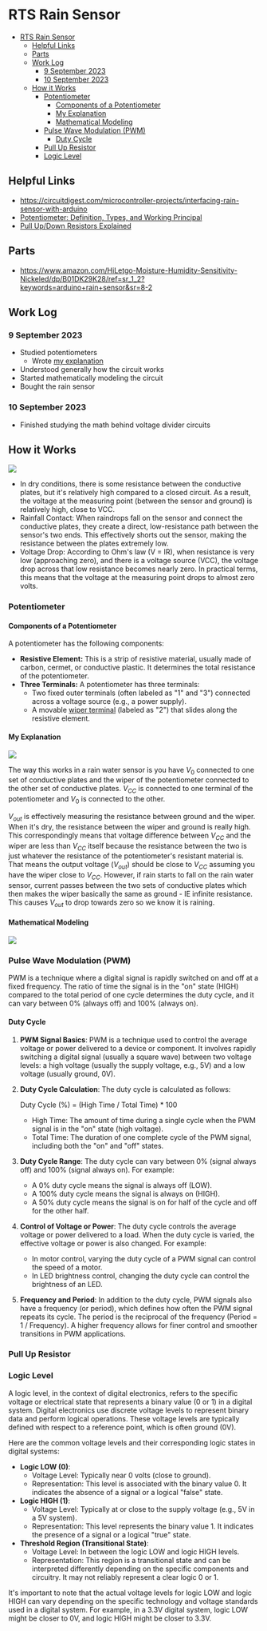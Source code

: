 # RTS Rain Sensor

- [RTS Rain Sensor](#rts-rain-sensor)
  - [Helpful Links](#helpful-links)
  - [Parts](#parts)
  - [Work Log](#work-log)
    - [9 September 2023](#9-september-2023)
    - [10 September 2023](#10-september-2023)
  - [How it Works](#how-it-works)
    - [Potentiometer](#potentiometer)
      - [Components of a Potentiometer](#components-of-a-potentiometer)
      - [My Explanation](#my-explanation)
      - [Mathematical Modeling](#mathematical-modeling)
    - [Pulse Wave Modulation (PWM)](#pulse-wave-modulation-pwm)
      - [Duty Cycle](#duty-cycle)
    - [Pull Up Resistor](#pull-up-resistor)
    - [Logic Level](#logic-level)

## Helpful Links

- https://circuitdigest.com/microcontroller-projects/interfacing-rain-sensor-with-arduino
- [Potentiometer: Definition, Types, and Working Principal](https://www.electrical4u.com/potentiometer/)
- [Pull Up/Down Resistors Explained](https://www.electronics-tutorials.ws/logic/pull-up-resistor.html)

## Parts

- https://www.amazon.com/HiLetgo-Moisture-Humidity-Sensitivity-Nickeled/dp/B01DK29K28/ref=sr_1_2?keywords=arduino+rain+sensor&sr=8-2

## Work Log

### 9 September 2023

- Studied potentiometers
  - Wrote [my explanation](#my-explanation)
- Understood generally how the circuit works
- Started mathematically modeling the circuit
- Bought the rain sensor

### 10 September 2023

- Finished studying the math behind voltage divider circuits

## How it Works

![](images/2023-09-09-10-26-56.png)

- In dry conditions, there is some resistance between the conductive plates, but it's relatively high compared to a closed circuit. As a result, the voltage at the measuring point (between the sensor and ground) is relatively high, close to VCC.
- Rainfall Contact: When raindrops fall on the sensor and connect the conductive plates, they create a direct, low-resistance path between the sensor's two ends. This effectively shorts out the sensor, making the resistance between the plates extremely low.
- Voltage Drop: According to Ohm's law (V = IR), when resistance is very low (approaching zero), and there is a voltage source (VCC), the voltage drop across that low resistance becomes nearly zero. In practical terms, this means that the voltage at the measuring point drops to almost zero volts.

### Potentiometer

#### Components of a Potentiometer
A potentiometer has the following components:
- **Resistive Element:** This is a strip of resistive material, usually made of carbon, cermet, or conductive plastic. It determines the total resistance of the potentiometer.
- **Three Terminals:** A potentiometer has three terminals:
  - Two fixed outer terminals (often labeled as "1" and "3") connected across a voltage source (e.g., a power supply).
  - A movable [wiper terminal](#movable-wiper-terminal) (labeled as "2") that slides along the resistive element.

#### My Explanation

![](images/2023-09-09-21-01-18.png)

The way this works in a rain water sensor is you have $V_0$ connected to one set of conductive plates and the wiper of the potentiometer connected to the other set of conductive plates. $V_{CC}$ is connected to one terminal of the potentiometer and $V_0$ is connected to the other.

$V_{out}$ is effectively measuring the resistance between ground and the wiper. When it's dry, the resistance between the wiper and ground is really high. This correspondingly means that voltage difference between $V_{CC}$ and the wiper are less than $V_{CC}$ itself because the resistance between the two is just whatever the resistance of the potentiometer's resistant material is. That means the output voltage ($V_{out}$) should be close to $V_{CC}$ assuming you have the wiper close to $V_{CC}$. However, if rain starts to fall on the rain water sensor, current passes between the two sets of conductive plates which then makes the wiper basically the same as ground - IE infinite resistance. This causes $V_{out}$ to drop towards zero so we know it is raining.

#### Mathematical Modeling

![](images/2023-09-10-12-27-36.png)


### Pulse Wave Modulation (PWM)

PWM is a technique where a digital signal is rapidly switched on and off at a fixed frequency. The ratio of time the signal is in the "on" state (HIGH) compared to the total period of one cycle determines the duty cycle, and it can vary between 0% (always off) and 100% (always on).

#### Duty Cycle

1. **PWM Signal Basics**: PWM is a technique used to control the average voltage or power delivered to a device or component. It involves rapidly switching a digital signal (usually a square wave) between two voltage levels: a high voltage (usually the supply voltage, e.g., 5V) and a low voltage (usually ground, 0V).
2. **Duty Cycle Calculation**: The duty cycle is calculated as follows:
   
   Duty Cycle (%) = (High Time / Total Time) * 100

   - High Time: The amount of time during a single cycle when the PWM signal is in the "on" state (high voltage).
   - Total Time: The duration of one complete cycle of the PWM signal, including both the "on" and "off" states.
3. **Duty Cycle Range**: The duty cycle can vary between 0% (signal always off) and 100% (signal always on). For example:
   - A 0% duty cycle means the signal is always off (LOW).
   - A 100% duty cycle means the signal is always on (HIGH).
   - A 50% duty cycle means the signal is on for half of the cycle and off for the other half.
4. **Control of Voltage or Power**: The duty cycle controls the average voltage or power delivered to a load. When the duty cycle is varied, the effective voltage or power is also changed. For example:
   - In motor control, varying the duty cycle of a PWM signal can control the speed of a motor.
   - In LED brightness control, changing the duty cycle can control the brightness of an LED.
5. **Frequency and Period**: In addition to the duty cycle, PWM signals also have a frequency (or period), which defines how often the PWM signal repeats its cycle. The period is the reciprocal of the frequency (Period = 1 / Frequency). A higher frequency allows for finer control and smoother transitions in PWM applications.

### Pull Up Resistor

### Logic Level


A logic level, in the context of digital electronics, refers to the specific voltage or electrical state that represents a binary value (0 or 1) in a digital system. Digital electronics use discrete voltage levels to represent binary data and perform logical operations. These voltage levels are typically defined with respect to a reference point, which is often ground (0V).

Here are the common voltage levels and their corresponding logic states in digital systems:

- **Logic LOW (0)**:
  - Voltage Level: Typically near 0 volts (close to ground).
  - Representation: This level is associated with the binary value 0. It indicates the absence of a signal or a logical "false" state.
- **Logic HIGH (1)**:
  - Voltage Level: Typically at or close to the supply voltage (e.g., 5V in a 5V system).
  - Representation: This level represents the binary value 1. It indicates the presence of a signal or a logical "true" state.
- **Threshold Region (Transitional State)**:
  - Voltage Level: In between the logic LOW and logic HIGH levels.
  - Representation: This region is a transitional state and can be interpreted differently depending on the specific components and circuitry. It may not reliably represent a clear logic 0 or 1.

It's important to note that the actual voltage levels for logic LOW and logic HIGH can vary depending on the specific technology and voltage standards used in a digital system. For example, in a 3.3V digital system, logic LOW might be closer to 0V, and logic HIGH might be closer to 3.3V.